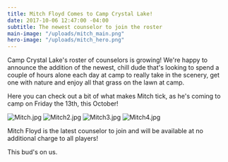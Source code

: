 ```yaml
---
title: Mitch Floyd Comes to Camp Crystal Lake!
date: 2017-10-06 12:47:00 -04:00
subtitle: The newest counselor to join the roster
main-image: "/uploads/mitch_main.png"
hero-image: "/uploads/mitch_hero.png"
---
```


Camp Crystal Lake's roster of counselors is growing! We're happy to announce the addition of the newest, chill dude that's looking to spend a couple of hours alone each day at camp to really take in the scenery, get one with nature and enjoy all that grass on the lawn at camp. 

Here you can check out a bit of what makes Mitch tick, as he's coming to camp on Friday the 13th, this October!

![Mitch.jpg](/uploads/Mitch.jpg)
![Mitch2.jpg](/uploads/Mitch2.jpg)
![Mitch3.jpg](/uploads/Mitch3.jpg)
![Mitch4.jpg](/uploads/Mitch4.jpg)


Mitch Floyd is the latest counselor to join and will be available at no additional charge to all players! 

This bud's on us.